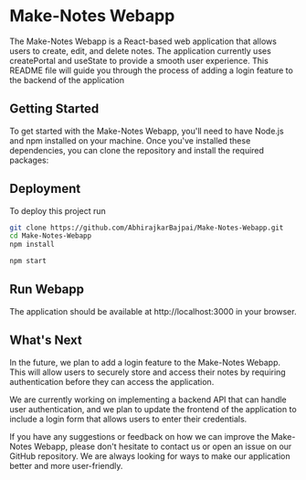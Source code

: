 
# Make-Notes Webapp

The Make-Notes Webapp is a React-based web application that allows users to create, edit, and delete notes. The application currently uses createPortal and useState to provide a smooth user experience. This README file will guide you through the process of adding a login feature to the backend of the application

## Getting Started

To get started with the Make-Notes Webapp, you'll need to have Node.js and npm installed on your machine. Once you've installed these dependencies, you can clone the repository and install the required packages:


## Deployment

To deploy this project run

```bash
git clone https://github.com/AbhirajkarBajpai/Make-Notes-Webapp.git
cd Make-Notes-Webapp
npm install
```
```bash
npm start
```


## Run Webapp
The application should be available at http://localhost:3000 in your browser.

## What's Next
In the future, we plan to add a login feature to the Make-Notes Webapp. This will allow users to securely store and access their notes by requiring authentication before they can access the application.

We are currently working on implementing a backend API that can handle user authentication, and we plan to update the frontend of the application to include a login form that allows users to enter their credentials.

If you have any suggestions or feedback on how we can improve the Make-Notes Webapp, please don't hesitate to contact us or open an issue on our GitHub repository. We are always looking for ways to make our application better and more user-friendly.

